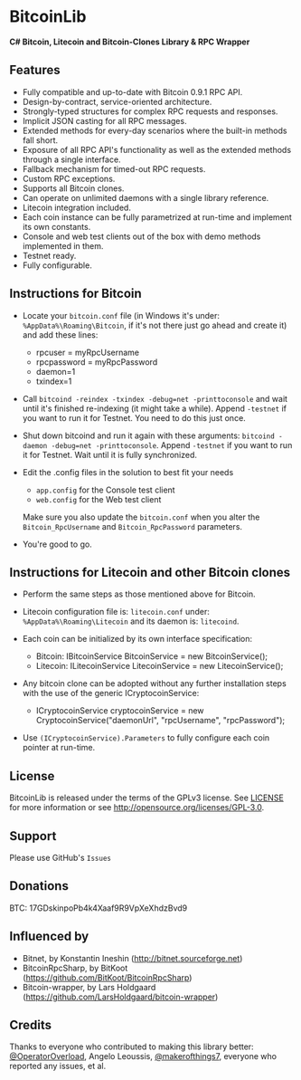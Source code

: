 BitcoinLib
==========

**C# Bitcoin, Litecoin and Bitcoin-Clones Library & RPC Wrapper**

Features
--------

- Fully compatible and up-to-date with Bitcoin 0.9.1 RPC API.
- Design-by-contract, service-oriented architecture.
- Strongly-typed structures for complex RPC requests and responses.
- Implicit JSON casting for all RPC messages.
- Extended methods for every-day scenarios where the built-in methods fall short.
- Exposure of all RPC API's functionality as well as the extended methods through a single interface.
- Fallback mechanism for timed-out RPC requests.
- Custom RPC exceptions.
- Supports all Bitcoin clones.
- Can operate on unlimited daemons with a single library reference.
- Litecoin integration included.
- Each coin instance can be fully parametrized at run-time and implement its own constants.
- Console and web test clients out of the box with demo methods implemented in them.
- Testnet ready.
- Fully configurable.


Instructions for Bitcoin
------------------------

- Locate your `bitcoin.conf` file (in Windows it's under: `%AppData%\Roaming\Bitcoin`, if it's not there just go ahead and create it) and add these lines:
	- rpcuser = myRpcUsername
	- rpcpassword = myRpcPassword
	- daemon=1
	- txindex=1

- Call `bitcoind -reindex -txindex -debug=net -printtoconsole` and wait until it's finished re-indexing (it might take a while). Append `-testnet` if you want to run it for Testnet. You need to do this just once.

- Shut down bitcoind and run it again with these arguments: `bitcoind -daemon -debug=net -printtoconsole`. Append `-testnet` if you want to run it for Testnet. Wait until it is fully synchronized. 

- Edit the .config files in the solution to best fit your needs
	- `app.config` for the Console test client
	- `web.config` for the Web test client

  Make sure you also update the `bitcoin.conf` when you alter the `Bitcoin_RpcUsername` and `Bitcoin_RpcPassword` parameters.

- You're good to go.


Instructions for Litecoin and other Bitcoin clones
--------------------------------------------------

- Perform the same steps as those mentioned above for Bitcoin.

- Litecoin configuration file is: `litecoin.conf` under: `%AppData%\Roaming\Litecoin` and its daemon is: `litecoind`.

- Each coin can be initialized by its own interface specification:
	- Bitcoin: IBitcoinService BitcoinService = new BitcoinService(); 
	- Litecoin: ILitecoinService LitecoinService = new LitecoinService(); 

- Any bitcoin clone can be adopted without any further installation steps with the use of the generic ICryptocoinService:
	- ICryptocoinService cryptocoinService = new CryptocoinService("daemonUrl", "rpcUsername", "rpcPassword");

- Use `(ICryptocoinService).Parameters` to fully configure each coin pointer at run-time. 


License
-------

BitcoinLib is released under the terms of the GPLv3 license. See [LICENSE](LICENSE) for more information or see http://opensource.org/licenses/GPL-3.0.

Support
-------

Please use GitHub's `Issues`

Donations
---------

BTC: 17GDskinpoPb4k4Xaaf9R9VpXeXhdzBvd9

Influenced by
-------------

- Bitnet, by Konstantin Ineshin (http://bitnet.sourceforge.net)
- BitcoinRpcSharp, by BitKoot (https://github.com/BitKoot/BitcoinRpcSharp)
- Bitcoin-wrapper, by Lars Holdgaard (https://github.com/LarsHoldgaard/bitcoin-wrapper)

Credits
-------

Thanks to everyone who contributed to making this library better: [@OperatorOverload](https://github.com/OperatorOverload), Angelo Leoussis, [@makerofthings7](https://github.com/makerofthings7), everyone who reported any issues, et al.
